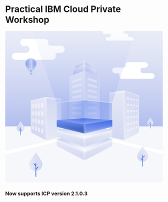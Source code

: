 



# Practical IBM Cloud Private Workshop


![ICP Logo](./images/logoicp.png)

### Now supports ICP version 2.1.0.3
